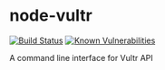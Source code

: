 # node-vultr

[![Build Status](https://travis-ci.org/cs1193/node-vultr.svg?branch=master)](https://travis-ci.org/cs1193/node-vultr)
[![Known Vulnerabilities](https://snyk.io/test/github/cs1193/node-vultr/2fc3c983c3c297f550b6ae69d06091e608b6992b/badge.svg)](https://snyk.io/test/github/cs1193/node-vultr/2fc3c983c3c297f550b6ae69d06091e608b6992b)


A command line interface for Vultr API

